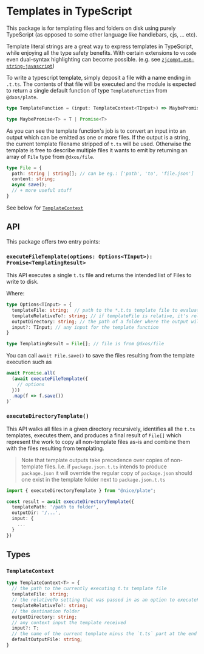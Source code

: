 # Templates in TypeScript

This package is for templating files and folders on disk using purely TypeScript (as opposed to some other language like handlebars, cjs, ... etc).

Template literal strings are a great way to express templates in TypeScript, while enjoying all the type safety benefits. With certain extensions to `vscode` even dual-syntax highlighting can become possible. (e.g. see [`zjcompt.es6-string-javascript`](https://marketplace.visualstudio.com/items?itemName=zjcompt.es6-string-javascript))

To write a typescript template, simply deposit a file with a name ending in `.t.ts`. The contents of that file will be executed and the module is expected to return a single default function of type `TemplateFunction` from `@dxos/plate`.
```typescript
type TemplateFunction = (input: TemplateContext<TInput>) => MaybePromise<string | File[]>;

type MaybePromise<T> = T | Promise<T>
```
As you can see the template function's job is to convert an input into an output which can be emitted as one or more files. If the output is a string, the current template filename stripped of `t.ts` will be used. Otherwise the template is free to describe multiple files it wants to emit by returning an array of `File` type from `@dxos/file`. 

```ts
type File = {
  path: string | string[]; // can be eg.: ['path', 'to', 'file.json']
  content: string;
  async save();
  // + more useful stuff
}
```

See below for [`TemplateContext`](#templatecontext)

## API

This package offers two entry points:

### `executeFileTemplate(options: Options<TInput>): Promise<TemplatingResult>`

This API executes a single `t.ts` file and returns the intended list of Files to write to disk.

Where:
```typescript
type Options<TInput> = {
  templateFile: string;  // path to the *.t.ts template file to evaluate
  templateRelativeTo?: string; // if templateFile is relative, it's relative to this folder path
  outputDirectory: string; // the path of a folder where the output will go
  input?: TInput; // any input for the template function
}

type TemplatingResult = File[]; // file is from @dxos/file
```
You can call `await File.save()` to save the files resulting from the template execution such as 
```typescript
await Promise.all(
  (await executeFileTemplate({
    // options
  }))
  .map(f => f.save())
)`
```

### `executeDirectoryTemplate()`

This API walks all files in a given directory recursively, identifies all the `t.ts` templates, executes them, and produces a final result of `File[]` which represent the work to copy all non-template files as-is and combine them with the files resulting from templating.

> Note that template outputs take precedence over copies of non-template files. I.e. if `package.json.t.ts` intends to produce `package.json` it will override the regular copy of `package.json` should one exist in the template folder next to `package.json.t.ts`
```ts
import { executeDirectoryTemplate } from "@nice/plate";

const result = await executeDirectoryTemplate({
  templatePath: '/path to folder',
  outputDir: '/...',
  input: {
    ...
  }
})
```

## Types

### `TemplateContext`

```typescript
type TemplateContext<T> = {
  // the path to the currently executing t.ts template file
  templateFile: string;
  // the relativeTo setting that was passed in as an option to executeFileTemplate
  templateRelativeTo?: string;
  // the destination folder
  outputDirectory: string;
  // any context input the template received
  input?: T;
  // the name of the current template minus the `t.ts` part at the end
  defaultOutputFile: string;
}
```
